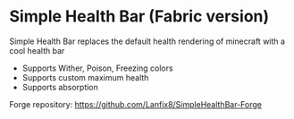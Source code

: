 # Simple Health Bar (Fabric version)


Simple Health Bar replaces the default health rendering of minecraft with a cool health bar

 - Supports Wither, Poison, Freezing colors
 - Supports custom maximum health
 - Supports absorption

Forge repository: https://github.com/Lanfix8/SimpleHealthBar-Forge
